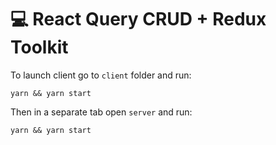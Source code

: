 # 💻 React Query CRUD + Redux Toolkit

To launch client go to `client` folder and run:

```
yarn && yarn start
```

Then in a separate tab open `server` and run:

```
yarn && yarn start
```
